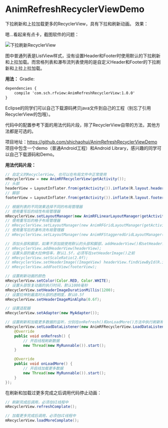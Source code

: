 # AnimRefreshRecyclerViewDemo
下拉刷新和上拉加载更多的RecyclerView，具有下拉和刷新动画。
效果：

嗯...看起来有点卡，截图软件的问题：

![下拉刷新RecyclerView](http://img.blog.csdn.net/20150807174055895)

图中普通列表是ListView样式，没有设置Header和Footer时使用默认的下拉刷新和上拉加载。而宫格列表和瀑布流列表使用的是自定义Header和Footer的下拉刷新和上拉上拉加载。

**用法：**
Gradle:
```xml
dependencies {
    compile 'com.sch.rfview:AnimRefreshRecyclerView:1.0.0'
}
```
Eclipse的同学们可以自己下载源码拷贝java文件到自己的工程（别忘了引用RecyclerView的包哦）。

代码中的配置参考下面的用法代码片段，除了RecyclerView自带的方法，其他方法都是可选的。

项目地址：https://github.com/shichaohui/AnimRefreshRecyclerViewDemo
项目中包含一个demo（普通Android工程）和Android Library，感兴趣的同学可以自己下载源码和Demo。

**用法代码片段：**
```java
// 自定义的RecyclerView, 也可以在布局文件中正常使用
mRecyclerView = new AnimRFRecyclerView(getActivity());
// 头部
headerView = LayoutInflater.from(getActivity()).inflate(R.layout.header_view, null);
// 脚部
footerView = LayoutInflater.from(getActivity()).inflate(R.layout.footer_view, null);

// 根据列表的不同效果选择不同的布局管理器
// 使用重写后的线性布局管理器
mRecyclerView.setLayoutManager(new AnimRFLinearLayoutManager(getActivity()));
// 使用重写后的格子布局管理器
// mRecyclerView.setLayoutManager(new AnimRFGridLayoutManager(getActivity(), 2));
// 使用重写后的瀑布流布局管理器
// mRecyclerView.setLayoutManager(new AnimRFStaggeredGridLayoutManager(3, StaggeredGridLayoutManager.VERTICAL));

// 添加头部和脚部，如果不添加就使用默认的头部和脚部，addHeaderView()和setHeaderImage()必须同时使用
// mRecyclerView.addHeaderView(headerView);
// 设置头部的最大拉伸倍率，默认1.5f，必须写在setHeaderImage()之前
// mRecyclerView.setScaleRatio(2.0f);
// mRecyclerView.setHeaderImage((ImageView) headerView.findViewById(R.id.iv_hander));
// mRecyclerView.addFootView(footerView);

// 设置刷新动画的颜色
mRecyclerView.setColor(Color.RED, Color.WHITE);
// 设置头部恢复动画的执行时间，默认1000毫秒
mRecyclerView.setHeaderImageDurationMillis(1200);
// 设置拉伸到最高时头部的透明度，默认0.5f
mRecyclerView.setHeaderImageMinAlpha(0.6f);

// 设置适配器
mRecyclerView.setAdapter(new MyAdapter());

// 设置刷新和加载更多数据的监听，分别在onRefresh()和onLoadMore()方法中执行刷新和加载更多操作
mRecyclerView.setLoadDataListener(new AnimRFRecyclerView.LoadDataListener() {
    @Override
    public void onRefresh() {
	    // 开启线程刷新数据
        new Thread(new MyRunnable()).start();
    }

    @Override
    public void onLoadMore() {
	    // 开启线加载更多数据
        new Thread(new MyRunnable()).start();
    }
});
```
在刷新和加载过更多完成之后调用代码停止动画：
```java
// 刷新完成后调用，必须在UI线程中
mRecyclerView.refreshComplate();

// 加载更多完成后调用，必须在UI线程中
mRecyclerView.loadMoreComplate();
```
